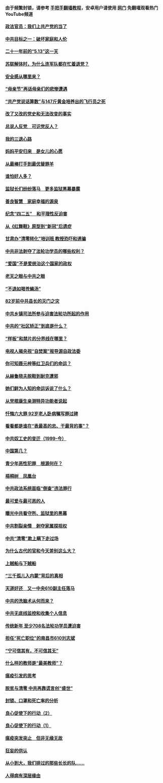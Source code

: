 #### 由于频繁封锁，请参考 [手把手翻墙教程](https://github.com/gfw-breaker/guides/wiki/)，安卓用户请使用 [网门](https://github.com/gfw-breaker/nogfw/blob/master/dl.md?t=05202001) 免翻墙观看热门YouTube频道 

#### [政法官员：我们上共产党的当了](../pages/19/425351.md?t=05202001) 

#### [中共目标之一：破坏家庭和人伦](../pages/19/424454.md?t=05202001) 

#### [二十一年前的“5.13”这一天](../pages/19/424814.md?t=05202001) 

#### [苏联解体时，为什么连军队都在忙着退党？](../pages/19/424335.md?t=05202001) 

#### [安全感从哪里来？](../pages/19/424336.md?t=05202001) 

#### [“母亲节”再话母亲们的悲惨遭遇](../pages/19/424234.md?t=05202001) 

#### [“共产党说话算数”与147斤黄金培养出的飞行员之死](../pages/19/424115.md?t=05202001) 

#### [改了又改的党史和无法改变的事实](../pages/19/424037.md?t=05202001) 

#### [总说人反党　可识党反人？](../pages/19/423820.md?t=05202001) 

#### [我的三退心路](../pages/19/423876.md?t=05202001) 

#### [妈妈平安归来　是女儿的心愿](../pages/19/423947.md?t=05202001) 

#### [从最棒打手到最优替罪羊](../pages/19/423819.md?t=05202001) 

#### [谁怕好人多？](../pages/19/423774.md?t=05202001) 

#### [监狱长们纷纷落马　更多监狱黑幕暴露](../pages/19/423787.md?t=05202001) 

#### [善良智慧　家庭幸福的源泉](../pages/19/423632.md?t=05202001) 

#### [纪念“四二五”　和平理性反迫害](../pages/19/423660.md?t=05202001) 

#### [从《红舞鞋》原型到“新冠”后遗症](../pages/19/423509.md?t=05202001) 

#### [甘肃办“清零转化”培训班 教授恐吓和诱骗](../pages/19/423498.md?t=05202001) 

#### [中共非法剥夺了法轮功学员的哪些权利？](../pages/19/423392.md?t=05202001) 

#### [“爱国”不是爱统治这个国家的政权](../pages/19/423029.md?t=05202001) 

#### [老天之眼与中共之眼](../pages/19/423378.md?t=05202001) 

#### [“不退如喝苍蝇汤”](../pages/19/423287.md?t=05202001) 

#### [82岁前中共县长的灭门之灾](../pages/19/423055.md?t=05202001) 

#### [中共乡镇司法所参与迫害法轮功所起的作用](../pages/19/423064.md?t=05202001) 

#### [中共的“社区矫正”到底是什么？](../pages/19/422870.md?t=05202001) 

#### [“样板”和禁片的分界线在哪里？](../pages/19/422704.md?t=05202001) 

#### [电视人揭央视“自焚案”报导源自政法委](../pages/19/422770.md?t=05202001) 

#### [你可知聂元梓等红卫兵们的命运？](../pages/19/422848.md?t=05202001) 

#### [从赫鲁晓夫脱鞋到耐克遭邪](../pages/19/422826.md?t=05202001) 

#### [她们鲜为人知的命运诉说了什么？](../pages/19/422754.md?t=05202001) 

#### [从党棍康生亲测特异功能者说起](../pages/19/422657.md?t=05202001) 

#### [忏悔六大罪 92岁老人卧病嘱写罪过碑](../pages/19/422750.md?t=05202001) 

#### [看看都是谁在“表最高的忠、干最背的事”？](../pages/19/422703.md?t=05202001) 

#### [中共奴工史的变迁（1999-今）](../pages/19/422656.md?t=05202001) 

#### [中国第几？](../pages/19/422496.md?t=05202001) 

#### [青少年恶性犯罪　根源何在？](../pages/19/422449.md?t=05202001) 

#### [梧桐树　凤凰台](../pages/19/422442.md?t=05202001) 

#### [中共政法系统面临“倒查”违法罪行](../pages/19/422497.md?t=05202001) 

#### [最可爱与最可恶的人](../pages/19/422448.md?t=05202001) 

#### [曝光中共看守所、监狱里的黑幕](../pages/19/422390.md?t=05202001) 

#### [中共割裂亲情　剥夺家属探视权](../pages/19/422364.md?t=05202001) 

#### [中共“清零”欺上瞒下走过场](../pages/19/422306.md?t=05202001) 

#### [为什么古代的官和今天差别这么大？](../pages/19/422228.md?t=05202001) 

#### [上贼船与下贼船](../pages/19/422276.md?t=05202001) 

#### [“三千孤儿入内蒙”背后的真相](../pages/19/422229.md?t=05202001) 

#### [天道好还　又一中央610副主任落马](../pages/19/422155.md?t=05202001) 

#### [中共的洗脑术从何而来？](../pages/19/422154.md?t=05202001) 

#### [中共无底线监控和收集个人信息](../pages/19/422039.md?t=05202001) 

#### [传统新年 至少708名法轮功学员遭迫害](../pages/19/421946.md?t=05202001) 

#### [担任“死亡职位”的南昌市610刘志斌](../pages/19/421957.md?t=05202001) 

#### [“宁可信其有，不可信其无”](../pages/19/421691.md?t=05202001) 

#### [什么样的教师是“最美教师”？](../pages/19/421755.md?t=05202001) 

#### [瘟疫引发的思考](../pages/19/421594.md?t=05202001) 

#### [脱贫与清零 中共再靠谎言创“盛世”](../pages/19/421590.md?t=05202001) 

#### [封锁、口罩和死亡率的分析](../pages/19/421495.md?t=05202001) 

#### [良心促使下的行动（2）](../pages/19/421361.md?t=05202001) 

#### [良心促使下的行动（1）](../pages/19/421302.md?t=05202001) 

#### [瘟疫突发突止　但非无缘无故](../pages/19/421281.md?t=05202001) 

#### [狂妄的供认](../pages/19/421199.md?t=05202001) 

#### [从小到大，我们排过的那些长长的队……](../pages/19/421243.md?t=05202001) 

#### [人得病有深层缘由](../pages/19/420864.md?t=05202001) 

